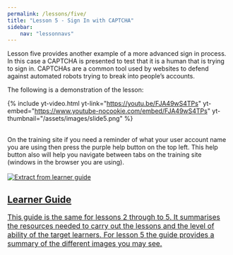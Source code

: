 ```yaml
---
permalink: /lessons/five/
title: "Lesson 5 - Sign In with CAPTCHA"
sidebar:
    nav: "lessonnavs"
---
```


Lesson five provides another example of a more advanced sign in process. In this case a CAPTCHA is presented to test that it is a human that is trying to sign in. CAPTCHAs are a common tool used by websites to defend against automated robots trying to break into people’s accounts.

The following is a demonstration of the lesson:

{% include yt-video.html yt-link="https://youtu.be/FJA49wS4TPs" yt-embed="https://www.youtube-nocookie.com/embed/FJA49wS4TPs" yt-thumbnail="/assets/images/slide5.png" %}

<br>
On the training site if you need a reminder of what your user account name you are using then press the purple help button on the top left. This help button also will help you navigate between tabs on the training site (windows in the browser you are using).

<div style="text-align:center"><i class="fas fa-question-circle fa-hover-beat" style="color:rgb(232,50,131);font-size:48pt;"></i></div>

<br>
<div class="lesson-container">
<a class="lessonlink" href="{{ 'assets/downloads/Lesson2345-LearnerGuide.docx' | relative_url }}">
<div class="lesson-wrapper-flex">
<div class="lesson-img">
<img src="{{ 'assets/images/learner_guide.png' | relative_url }}"  alt="Extract from learner guide"></div>
<div class="lesson-text">
<h2 class="lesson-title">Learner Guide</h2>
<div class="lesson-desc" style="font-size:12pt">This guide is the same for lessons 2 through to 5. It summarises the resources needed to carry out the lessons and the level of ability of the target learners. For lesson 5 the guide provides a summary of the different images you may see. </div>
</div>
</div>
</a>
</div>
